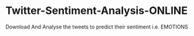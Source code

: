 # Twitter-Sentiment-Analysis-ONLINE
Download And Analyse the tweets to predict their sentiment i.e. EMOTIONS
